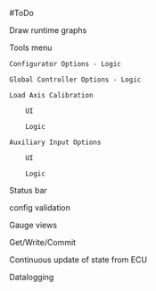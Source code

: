 #ToDo

Draw runtime graphs

Tools menu

    Configurator Options - Logic
    
    Global Controller Options - Logic
    
    Load Axis Calibration
        
        UI
        
        Logic

    Auxiliary Input Options
        
        UI
        
        Logic

Status bar

config validation

Gauge views

Get/Write/Commit

Continuous update of state from ECU

Datalogging

